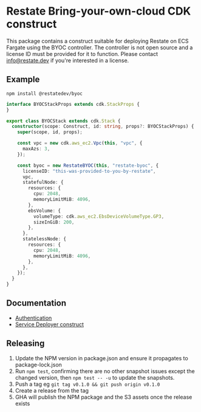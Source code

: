 # Restate Bring-your-own-cloud CDK construct

This package contains a construct suitable for deploying Restate on ECS Fargate using the BYOC controller.
The controller is not open source and a license ID must be provided for it to function. Please contact
[info@restate.dev](mailto:info@restate.dev) if you're interested in a license.

## Example
```shell
npm install @restatedev/byoc
```

```ts
interface BYOCStackProps extends cdk.StackProps {
}

export class BYOCStack extends cdk.Stack {
  constructor(scope: Construct, id: string, props?: BYOCStackProps) {
    super(scope, id, props);

    const vpc = new cdk.aws_ec2.Vpc(this, "vpc", {
      maxAzs: 3,
    });

    const byoc = new RestateBYOC(this, "restate-byoc", {
      licenseID: "this-was-provided-to-you-by-restate",
      vpc,
      statefulNode: {
        resources: {
          cpu: 2048,
          memoryLimitMiB: 4096,
        },
        ebsVolume: {
          volumeType: cdk.aws_ec2.EbsDeviceVolumeType.GP3,
          sizeInGiB: 200,
        },
      },
      statelessNode: {
        resources: {
          cpu: 2048,
          memoryLimitMiB: 4096,
        },
      },
    });
  }
}
```

## Documentation
- [Authentication](./docs/authentication.md)
- [Service Deployer construct](./docs/deployer.md)


## Releasing
1. Update the NPM version in package.json and ensure it propagates to package-lock.json
2. Run `npm test`, confirming there are no other snapshot issues except the changed version, then `npm test -- -u` to
update the snapshots.
3. Push a tag eg `git tag v0.1.0 && git push origin v0.1.0`
4. Create a release from the tag
5. GHA will publish the NPM package and the S3 assets once the release exists
